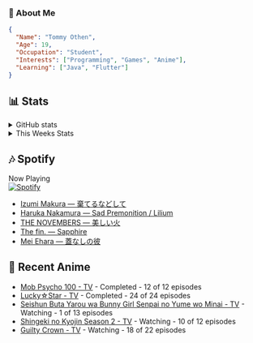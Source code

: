 ### 👋 About Me
```json
{
  "Name": "Tommy Othen",
  "Age": 19,
  "Occupation": "Student",
  "Interests": ["Programming", "Games", "Anime"],
  "Learning": ["Java", "Flutter"]
}
```

## 📊 Stats
<details>
  <summary>GitHub stats</summary>
  <a href="https://github.com/anuraghazra/github-readme-stats">
    <img src="https://github-readme-stats.vercel.app/api?username=DaSushiAsian&show_icons=true&count_private=true&hide=prs,issues">
  </a>
</details>

<details>
  <summary>This Weeks Stats</summary>
  <a href="https://github.com/anuraghazra/github-readme-stats">
    <img src="https://github-readme-stats.vercel.app/api/wakatime?username=DaSushiAsian&cache_seconds=1800&custom_title=Top Languages">
  </a>
</details>

## 🎶 Spotify
Now Playing\
[![Spotify](https://novatorem-dasushiasian.vercel.app/api/spotify)](https://open.spotify.com/user/g90805640970)
<!-- LASTFM:START -->
* [Izumi Makura — 棄てるなどして](https://www.last.fm/music/Izumi+Makura/_/%E6%A3%84%E3%81%A6%E3%82%8B%E3%81%AA%E3%81%A9%E3%81%97%E3%81%A6)
* [Haruka Nakamura — Sad Premonition / Lilium](https://www.last.fm/music/Haruka+Nakamura/_/Sad+Premonition+%2F+Lilium)
* [THE NOVEMBERS — 美しい火](https://www.last.fm/music/THE+NOVEMBERS/_/%E7%BE%8E%E3%81%97%E3%81%84%E7%81%AB)
* [The fin. — Sapphire](https://www.last.fm/music/The+fin./_/Sapphire)
* [Mei Ehara — 蓋なしの彼](https://www.last.fm/music/Mei+Ehara/_/%E8%93%8B%E3%81%AA%E3%81%97%E3%81%AE%E5%BD%BC)<!-- LASTFM:END -->

## 🗻 Recent Anime
<!-- ANIME-LIST:START -->
* [Mob Psycho 100 - TV](https://myanimelist.net/anime/32182/Mob_Psycho_100) - Completed - 12 of 12 episodes
* [Lucky☆Star - TV](https://myanimelist.net/anime/1887/Lucky☆Star) - Completed - 24 of 24 episodes
* [Seishun Buta Yarou wa Bunny Girl Senpai no Yume wo Minai - TV](https://myanimelist.net/anime/37450/Seishun_Buta_Yarou_wa_Bunny_Girl_Senpai_no_Yume_wo_Minai) - Watching - 1 of 13 episodes
* [Shingeki no Kyojin Season 2 - TV](https://myanimelist.net/anime/25777/Shingeki_no_Kyojin_Season_2) - Watching - 10 of 12 episodes
* [Guilty Crown - TV](https://myanimelist.net/anime/10793/Guilty_Crown) - Watching - 18 of 22 episodes<!-- ANIME-LIST:END -->